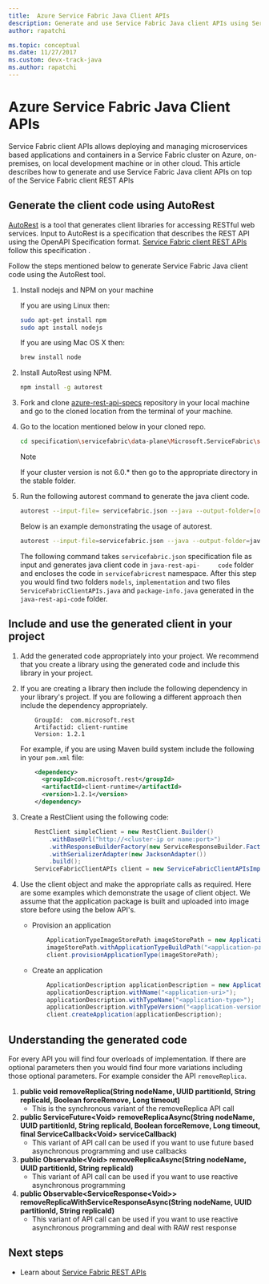 ```yaml
---
title:  Azure Service Fabric Java Client APIs 
description: Generate and use Service Fabric Java client APIs using Service Fabric client REST API specification
author: rapatchi

ms.topic: conceptual
ms.date: 11/27/2017
ms.custom: devx-track-java
ms.author: rapatchi
---
```

# Azure Service Fabric Java Client APIs

Service Fabric client APIs allows deploying and managing microservices based applications and containers in a Service Fabric cluster on Azure, on-premises, on local development machine or in other cloud. This article describes how to generate and use Service Fabric Java client APIs on top of the Service Fabric client REST APIs

## Generate the client code using AutoRest

[AutoRest](https://github.com/Azure/autorest) is a tool that generates client libraries for accessing RESTful web services. Input to AutoRest is a specification that describes the REST API using the OpenAPI Specification format. [Service Fabric client REST APIs](https://github.com/Azure/azure-rest-api-specs/tree/master/specification/servicefabric/data-plane) follow this specification .

Follow the steps mentioned below to generate Service Fabric Java client code using the AutoRest tool.

1. Install nodejs and NPM on your machine

	If you are using Linux then:
	```bash
	sudo apt-get install npm
	sudo apt install nodejs
	```
	If you are using Mac OS X then:
	```bash
	brew install node
	```

2. Install AutoRest using NPM.
	```bash
	npm install -g autorest
	```

3. Fork and clone [azure-rest-api-specs](https://github.com/Azure/azure-rest-api-specs)  repository in your local machine and go to the cloned location from the terminal of your machine.


4. Go to the location mentioned below in your cloned repo.
	```bash
	cd specification\servicefabric\data-plane\Microsoft.ServiceFabric\stable\6.0
	```

	> [!NOTE]
	> If your cluster version is not 6.0.* then go to the appropriate directory in the stable folder.
	>	

5. Run the following autorest command to generate the java client code.
	
	```bash
	autorest --input-file= servicefabric.json --java --output-folder=[output-folder-name] --namespace=[namespace-of-generated-client]
	```
   Below is an example demonstrating the usage of autorest.
   
	```bash
	autorest --input-file=servicefabric.json --java --output-folder=java-rest-api-code --namespace=servicefabricrest
	```
   
   The following command takes ``servicefabric.json`` specification file as input and generates java client code in ``java-rest-api-	 code`` folder and encloses the code in  ``servicefabricrest`` namespace. After this step you would find two folders ``models``, ``implementation`` and two files ``ServiceFabricClientAPIs.java`` and ``package-info.java`` generated in the ``java-rest-api-code`` folder.


## Include and use the generated client in your project

1. Add the generated code appropriately into your project. We recommend that you create a library using the generated code and include this library in your project.
2. If you are creating a library then include the following dependency in your library's project. If you are following a different approach then include the dependency appropriately.

	```
		GroupId:  com.microsoft.rest
		Artifactid: client-runtime
		Version: 1.2.1
	```
	For example, if you are using Maven build system include the following in your ``pom.xml`` file:

	```xml
		<dependency>
		  <groupId>com.microsoft.rest</groupId>
		  <artifactId>client-runtime</artifactId>
		  <version>1.2.1</version>
		</dependency>
	```

3. Create a RestClient using the following code:

	```java
		RestClient simpleClient = new RestClient.Builder()
			.withBaseUrl("http://<cluster-ip or name:port>")
			.withResponseBuilderFactory(new ServiceResponseBuilder.Factory())
			.withSerializerAdapter(new JacksonAdapter())
			.build();
		ServiceFabricClientAPIs client = new ServiceFabricClientAPIsImpl(simpleClient);
	```
4. Use the client object and make the appropriate calls as required. Here are some examples which demonstrate the usage of client object. We assume that the application package is built and uploaded into image store before using the below API's.
	* Provision an application
	
		```java
			ApplicationTypeImageStorePath imageStorePath = new ApplicationTypeImageStorePath();
			imageStorePath.withApplicationTypeBuildPath("<application-path-in-image-store>");
			client.provisionApplicationType(imageStorePath);
		```
	* Create an application

		```java
			ApplicationDescription applicationDescription = new ApplicationDescription();
			applicationDescription.withName("<application-uri>");
			applicationDescription.withTypeName("<application-type>");
			applicationDescription.withTypeVersion("<application-version>");
			client.createApplication(applicationDescription);
		```

## Understanding the generated code
For every API you will find four overloads of implementation. If there are optional parameters then you would find four more variations including those optional parameters. For example consider the API ``removeReplica``.
 1. **public void removeReplica(String nodeName, UUID partitionId, String replicaId, Boolean forceRemove, Long timeout)**
	* This is the synchronous variant of the removeReplica API call
 2. **public ServiceFuture\<Void> removeReplicaAsync(String nodeName, UUID partitionId, String replicaId, Boolean forceRemove, Long timeout, final ServiceCallback\<Void> serviceCallback)**
	* This variant of API call can be used if you want to use future based asynchronous programming and use callbacks
 3. **public Observable\<Void> removeReplicaAsync(String nodeName, UUID partitionId, String replicaId)**
	* This variant of API call can be used if you want to use reactive asynchronous programming
 4. **public Observable\<ServiceResponse\<Void>> removeReplicaWithServiceResponseAsync(String nodeName, UUID partitionId, String replicaId)**
	* This variant of API call can be used if you want to use reactive asynchronous programming and deal with RAW rest response

## Next steps
* Learn about [Service Fabric REST APIs](/rest/api/servicefabric/)
